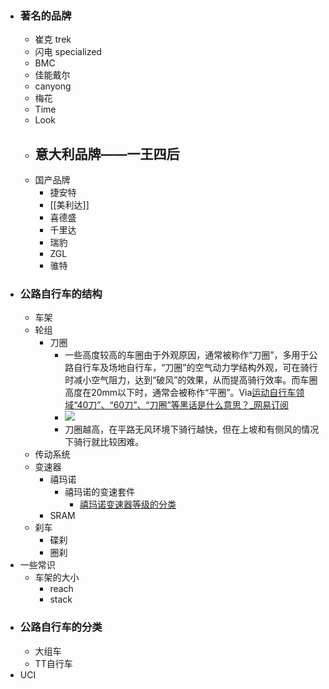 - ### 著名的品牌
    - 崔克 trek
    - 闪电 specialized
    - BMC
    - 佳能戴尔
    - canyong
    - 梅花
    - Time
    - Look
    - 意大利品牌——一王四后
        - 
    - 国产品牌
        - 捷安特
        - [[美利达]]
        - 喜德盛
        - 千里达
        - 瑞豹
        - ZGL
        - 骓特
- ### 公路自行车的结构
    - 车架
    - 轮组
        - 刀圈
            - 一些高度较高的车圈由于外观原因，通常被称作“刀圈”，多用于公路自行车及场地自行车，“刀圈”的空气动力学结构外观，可在骑行时减小空气阻力，达到“破风”的效果，从而提高骑行效率。而车圈高度在20mm以下时，通常会被称作“平圈”。Via[运动自行车领域“40刀”、“60刀”、“刀圈”等黑话是什么意思？_网易订阅](https://www.163.com/dy/article/D78F4V2H0523LBS9.html)
            - ![](https://firebasestorage.googleapis.com/v0/b/firescript-577a2.appspot.com/o/imgs%2Fapp%2Fxinyiheng%2FqVjn7EEld4.png?alt=media&token=5980c299-f0b1-49c6-b214-18f048282aab)
            - 刀圈越高，在平路无风环境下骑行越快，但在上坡和有侧风的情况下骑行就比较困难。
    - 传动系统
    - 变速器
        - 禧玛诺
            - 禧玛诺的变速套件
                - [禧玛诺变速器等级的分类](http://xstarcd.github.io/wiki/Bike/shimano_level.html)
        - SRAM
    - 刹车
        - 碟刹
        - 圈刹
- 一些常识
    - 车架的大小
        - reach
        - stack
- ### 公路自行车的分类 
    - 大组车
    - TT自行车
- UCI
